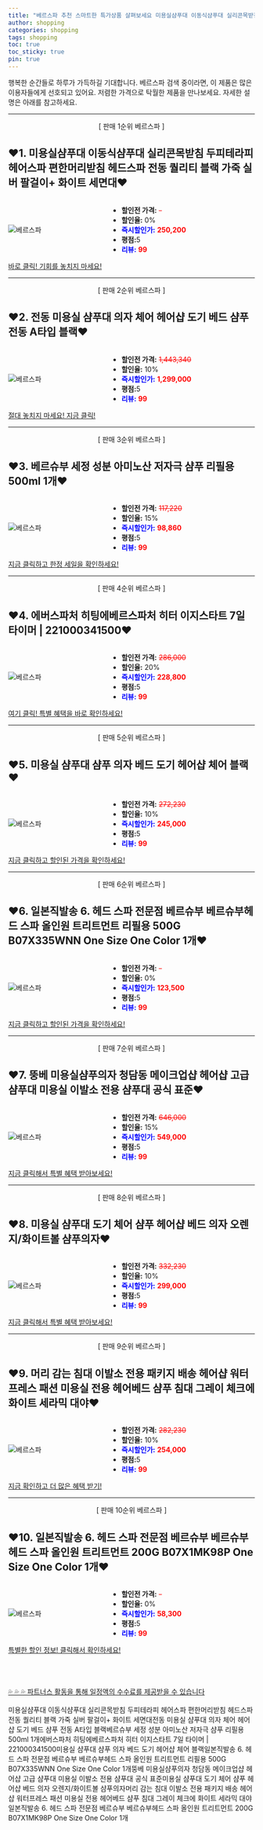 ```yaml
---
title: "베르스파 추천 스마트한 특가상품 살펴보세요 미용실샴푸대 이동식샴푸대 실리콘목받침 두피테라피 헤어스파"
author: shopping
categories: shopping
tags: shopping
toc: true
toc_sticky: true
pin: true
---
```

행복한 순간들로 하루가 가득하길 기대합니다. 베르스파 검색 중이라면, 이 제품은 많은 이용자들에게 선호되고 있어요. 저렴한 가격으로 탁월한 제품을 만나보세요. 자세한 설명은 아래를 참고하세요.

---
<p class="toplist" style="margin: 0 auto; display: block; width: fit-content;">[ 판매 1순위 베르스파 ]</p>

<h2><strong>❤️1. 미용실샴푸대 이동식샴푸대 실리콘목받침 두피테라피 헤어스파 편한머리받침 헤드스파 전동 퀄리티 블랙 가죽  실버 팔걸이+ 화이트 세면대❤️</strong></h2>

<div style="display: flex; align-items: center;">
    <div style="flex: 0.4;">
        <img src="https://thumbnail7.coupangcdn.com/thumbnails/remote/230x230ex/image/vendor_inventory/acb7/c8d3e5bc32e0aae07f0b92f48b6d0776d17706342978225dc6f4bfb82e01.jpg" alt="베르스파" style="max-width: 100%;">
    </div>
    <div style="flex: 0.6; margin-left: 10px;">
        <ul>
            <li><strong>할인전 가격:</strong> <del style="color: red;">-</del></li>
            <li><strong>할인율:</strong> 0%</li>
            <li><span style='color:blue'><strong>즉시할인가:</strong></span> <span style='color:red'><strong>250,200</strong></span></li>
            <li><strong>평점:</strong>5</li>
            <li><span style='color:blue'><strong>리뷰:</strong></span> <span style='color:red'><strong>99</strong></span></li>
        </ul>
    </div>
</div>
<div class="center">
    <a href="https://selin100587001.github.io?lptag=AF9450613&subid=githubio&pageKey=8009014179&traceid=V0-153&itemId=22335644413&vendorItemId=89380907457" class="myButton">
        바로 클릭! 기회를 놓치지 마세요!
    </a>
</div>


---
<p class="toplist" style="margin: 0 auto; display: block; width: fit-content;">[ 판매 2순위 베르스파 ]</p>

<h2><strong>❤️2. 전동 미용실 샴푸대 의자 체어 헤어샵 도기 베드 샴푸 전동 A타입 블랙❤️</strong></h2>

<div style="display: flex; align-items: center;">
    <div style="flex: 0.4;">
        <img src="https://thumbnail6.coupangcdn.com/thumbnails/remote/230x230ex/image/vendor_inventory/63a2/680c884dece581904b471bee13f07b322e2a8e12031b6a1cce293252a3e8.jpg" alt="베르스파" style="max-width: 100%;">
    </div>
    <div style="flex: 0.6; margin-left: 10px;">
        <ul>
            <li><strong>할인전 가격:</strong> <del style="color: red;">1,443,340</del></li>
            <li><strong>할인율:</strong> 10%</li>
            <li><span style='color:blue'><strong>즉시할인가:</strong></span> <span style='color:red'><strong>1,299,000</strong></span></li>
            <li><strong>평점:</strong>5</li>
            <li><span style='color:blue'><strong>리뷰:</strong></span> <span style='color:red'><strong>99</strong></span></li>
        </ul>
    </div>
</div>
<div class="center">
    <a href="https://selin100587001.github.io?lptag=AF9450613&subid=githubio&pageKey=7490852354&traceid=V0-153&itemId=19587370548&vendorItemId=86694780193" class="myButton">
        절대 놓치지 마세요! 지금 클릭!
    </a>
</div>


---
<p class="toplist" style="margin: 0 auto; display: block; width: fit-content;">[ 판매 3순위 베르스파 ]</p>

<h2><strong>❤️3. 베르슈부 세정 성분 아미노산 저자극 샴푸 리필용 500ml 1개❤️</strong></h2>

<div style="display: flex; align-items: center;">
    <div style="flex: 0.4;">
        <img src="https://thumbnail9.coupangcdn.com/thumbnails/remote/230x230ex/image/vendor_inventory/babd/a82931f861e7e1b1450d9c544e0f42af7e3db41cbdeec41644d5083be11e.jpg" alt="베르스파" style="max-width: 100%;">
    </div>
    <div style="flex: 0.6; margin-left: 10px;">
        <ul>
            <li><strong>할인전 가격:</strong> <del style="color: red;">117,220</del></li>
            <li><strong>할인율:</strong> 15%</li>
            <li><span style='color:blue'><strong>즉시할인가:</strong></span> <span style='color:red'><strong>98,860</strong></span></li>
            <li><strong>평점:</strong>5</li>
            <li><span style='color:blue'><strong>리뷰:</strong></span> <span style='color:red'><strong>99</strong></span></li>
        </ul>
    </div>
</div>
<div class="center">
    <a href="https://selin100587001.github.io?lptag=AF9450613&subid=githubio&pageKey=8097284576&traceid=V0-153&itemId=22233557449&vendorItemId=89279422704" class="myButton">
        지금 클릭하고 한정 세일을 확인하세요!
    </a>
</div>


---
<p class="toplist" style="margin: 0 auto; display: block; width: fit-content;">[ 판매 4순위 베르스파 ]</p>

<h2><strong>❤️4. 에버스파처 히팅에베르스파처 히터 이지스타트 7일 타이머 | 221000341500❤️</strong></h2>

<div style="display: flex; align-items: center;">
    <div style="flex: 0.4;">
        <img src="https://thumbnail8.coupangcdn.com/thumbnails/remote/230x230ex/image/vendor_inventory/e8fa/da93aaae6084a7e0848f260fcfef6bc8e93e1dfb9cef272fc3c3451d823e.jpg" alt="베르스파" style="max-width: 100%;">
    </div>
    <div style="flex: 0.6; margin-left: 10px;">
        <ul>
            <li><strong>할인전 가격:</strong> <del style="color: red;">286,000</del></li>
            <li><strong>할인율:</strong> 20%</li>
            <li><span style='color:blue'><strong>즉시할인가:</strong></span> <span style='color:red'><strong>228,800</strong></span></li>
            <li><strong>평점:</strong>5</li>
            <li><span style='color:blue'><strong>리뷰:</strong></span> <span style='color:red'><strong>99</strong></span></li>
        </ul>
    </div>
</div>
<div class="center">
    <a href="https://selin100587001.github.io?lptag=AF9450613&subid=githubio&pageKey=8121960685&traceid=V0-153&itemId=23039750327&vendorItemId=90073462851" class="myButton">
        여기 클릭! 특별 혜택을 바로 확인하세요!
    </a>
</div>


---
<p class="toplist" style="margin: 0 auto; display: block; width: fit-content;">[ 판매 5순위 베르스파 ]</p>

<h2><strong>❤️5. 미용실 샴푸대 샴푸 의자 베드 도기 헤어샵 체어 블랙❤️</strong></h2>

<div style="display: flex; align-items: center;">
    <div style="flex: 0.4;">
        <img src="https://thumbnail9.coupangcdn.com/thumbnails/remote/230x230ex/image/vendor_inventory/0edc/d67ac66759afc2c0357420f62f69f3ed801e7191399419f27171a954796e.jpg" alt="베르스파" style="max-width: 100%;">
    </div>
    <div style="flex: 0.6; margin-left: 10px;">
        <ul>
            <li><strong>할인전 가격:</strong> <del style="color: red;">272,230</del></li>
            <li><strong>할인율:</strong> 10%</li>
            <li><span style='color:blue'><strong>즉시할인가:</strong></span> <span style='color:red'><strong>245,000</strong></span></li>
            <li><strong>평점:</strong>5</li>
            <li><span style='color:blue'><strong>리뷰:</strong></span> <span style='color:red'><strong>99</strong></span></li>
        </ul>
    </div>
</div>
<div class="center">
    <a href="https://selin100587001.github.io?lptag=AF9450613&subid=githubio&pageKey=7490852045&traceid=V0-153&itemId=19587369408&vendorItemId=86694779417" class="myButton">
        지금 클릭하고 할인된 가격을 확인하세요!
    </a>
</div>


---
<p class="toplist" style="margin: 0 auto; display: block; width: fit-content;">[ 판매 6순위 베르스파 ]</p>

<h2><strong>❤️6. 일본직발송 6. 헤드 스파 전문점 베르슈부 베르슈부헤드 스파 올인원 트리트먼트 리필용 500G B07X335WNN One Size One Color 1개❤️</strong></h2>

<div style="display: flex; align-items: center;">
    <div style="flex: 0.4;">
        <img src="https://thumbnail8.coupangcdn.com/thumbnails/remote/230x230ex/image/vendor_inventory/1d7b/f8c1472ee9e2bfadb99cd17cb329f3b8533c84d5282cea2f804928aee7ae.jpg" alt="베르스파" style="max-width: 100%;">
    </div>
    <div style="flex: 0.6; margin-left: 10px;">
        <ul>
            <li><strong>할인전 가격:</strong> <del style="color: red;">-</del></li>
            <li><strong>할인율:</strong> 0%</li>
            <li><span style='color:blue'><strong>즉시할인가:</strong></span> <span style='color:red'><strong>123,500</strong></span></li>
            <li><strong>평점:</strong>5</li>
            <li><span style='color:blue'><strong>리뷰:</strong></span> <span style='color:red'><strong>99</strong></span></li>
        </ul>
    </div>
</div>
<div class="center">
    <a href="https://selin100587001.github.io?lptag=AF9450613&subid=githubio&pageKey=6905954895&traceid=V0-153&itemId=16625056558&vendorItemId=83809600524" class="myButton">
        지금 클릭하고 할인된 가격을 확인하세요!
    </a>
</div>


---
<p class="toplist" style="margin: 0 auto; display: block; width: fit-content;">[ 판매 7순위 베르스파 ]</p>

<h2><strong>❤️7. 뚱베 미용실샴푸의자 청담동 메이크업샵 헤어샵 고급 샴푸대 미용실 이발소 전용 샴푸대 공식 표준❤️</strong></h2>

<div style="display: flex; align-items: center;">
    <div style="flex: 0.4;">
        <img src="https://thumbnail10.coupangcdn.com/thumbnails/remote/230x230ex/image/vendor_inventory/ab41/5f4e838ed88996d4f94524a19ce94ebb51a27d7929a649e53305fbd32d2d.jpg" alt="베르스파" style="max-width: 100%;">
    </div>
    <div style="flex: 0.6; margin-left: 10px;">
        <ul>
            <li><strong>할인전 가격:</strong> <del style="color: red;">646,000</del></li>
            <li><strong>할인율:</strong> 15%</li>
            <li><span style='color:blue'><strong>즉시할인가:</strong></span> <span style='color:red'><strong>549,000</strong></span></li>
            <li><strong>평점:</strong>5</li>
            <li><span style='color:blue'><strong>리뷰:</strong></span> <span style='color:red'><strong>99</strong></span></li>
        </ul>
    </div>
</div>
<div class="center">
    <a href="https://selin100587001.github.io?lptag=AF9450613&subid=githubio&pageKey=8037628586&traceid=V0-153&itemId=21395016751&vendorItemId=88451683975" class="myButton">
        지금 클릭해서 특별 혜택 받아보세요!
    </a>
</div>


---
<p class="toplist" style="margin: 0 auto; display: block; width: fit-content;">[ 판매 8순위 베르스파 ]</p>

<h2><strong>❤️8. 미용실 샴푸대 도기 체어 샴푸 헤어샵 베드 의자 오렌지/화이트볼 샴푸의자❤️</strong></h2>

<div style="display: flex; align-items: center;">
    <div style="flex: 0.4;">
        <img src="https://thumbnail7.coupangcdn.com/thumbnails/remote/230x230ex/image/vendor_inventory/ef84/c0d81216e8dceecc98f9efd775ea279645d1c25f58bba61e87fddaf146ee.jpg" alt="베르스파" style="max-width: 100%;">
    </div>
    <div style="flex: 0.6; margin-left: 10px;">
        <ul>
            <li><strong>할인전 가격:</strong> <del style="color: red;">332,230</del></li>
            <li><strong>할인율:</strong> 10%</li>
            <li><span style='color:blue'><strong>즉시할인가:</strong></span> <span style='color:red'><strong>299,000</strong></span></li>
            <li><strong>평점:</strong>5</li>
            <li><span style='color:blue'><strong>리뷰:</strong></span> <span style='color:red'><strong>99</strong></span></li>
        </ul>
    </div>
</div>
<div class="center">
    <a href="https://selin100587001.github.io?lptag=AF9450613&subid=githubio&pageKey=7299849766&traceid=V0-153&itemId=18677623194&vendorItemId=86694780116" class="myButton">
        지금 클릭해서 특별 혜택 받아보세요!
    </a>
</div>


---
<p class="toplist" style="margin: 0 auto; display: block; width: fit-content;">[ 판매 9순위 베르스파 ]</p>

<h2><strong>❤️9. 머리 감는 침대 이발소 전용 패키지 배송 헤어샵 워터프레스 패션 미용실 전용 헤어베드 샴푸 침대 그레이 체크에 화이트 세라믹 대야❤️</strong></h2>

<div style="display: flex; align-items: center;">
    <div style="flex: 0.4;">
        <img src="https://thumbnail10.coupangcdn.com/thumbnails/remote/230x230ex/image/vendor_inventory/eec5/153f0360883dd217b8e7fe22bd6dabd03c9e5631a943931c964e77e95dcd.jpg" alt="베르스파" style="max-width: 100%;">
    </div>
    <div style="flex: 0.6; margin-left: 10px;">
        <ul>
            <li><strong>할인전 가격:</strong> <del style="color: red;">282,230</del></li>
            <li><strong>할인율:</strong> 10%</li>
            <li><span style='color:blue'><strong>즉시할인가:</strong></span> <span style='color:red'><strong>254,000</strong></span></li>
            <li><strong>평점:</strong>5</li>
            <li><span style='color:blue'><strong>리뷰:</strong></span> <span style='color:red'><strong>99</strong></span></li>
        </ul>
    </div>
</div>
<div class="center">
    <a href="https://selin100587001.github.io?lptag=AF9450613&subid=githubio&pageKey=8212538577&traceid=V0-153&itemId=19587369762&vendorItemId=86694779678" class="myButton">
        지금 확인하고 더 많은 혜택 받기!
    </a>
</div>


---
<p class="toplist" style="margin: 0 auto; display: block; width: fit-content;">[ 판매 10순위 베르스파 ]</p>

<h2><strong>❤️10. 일본직발송 6. 헤드 스파 전문점 베르슈부 베르슈부헤드 스파 올인원 트리트먼트 200G B07X1MK98P One Size One Color 1개❤️</strong></h2>

<div style="display: flex; align-items: center;">
    <div style="flex: 0.4;">
        <img src="https://thumbnail8.coupangcdn.com/thumbnails/remote/230x230ex/image/vendor_inventory/2a29/303b19db6c49db63622fe1fa5e7188bce5e7ba41f31e5767b30ca797b31b.jpg" alt="베르스파" style="max-width: 100%;">
    </div>
    <div style="flex: 0.6; margin-left: 10px;">
        <ul>
            <li><strong>할인전 가격:</strong> <del style="color: red;">-</del></li>
            <li><strong>할인율:</strong> 0%</li>
            <li><span style='color:blue'><strong>즉시할인가:</strong></span> <span style='color:red'><strong>58,300</strong></span></li>
            <li><strong>평점:</strong>5</li>
            <li><span style='color:blue'><strong>리뷰:</strong></span> <span style='color:red'><strong>99</strong></span></li>
        </ul>
    </div>
</div>
<div class="center">
    <a href="https://selin100587001.github.io?lptag=AF9450613&subid=githubio&pageKey=6906036372&traceid=V0-153&itemId=16625509376&vendorItemId=83810022883" class="myButton">
        특별한 할인 정보! 클릭해서 확인하세요!
    </a>
</div>

<br><br><br>[💦 💦 💦 파트너스 활동을 통해 일정액의 수수료를 제공받을 수 있습니다](https://link.coupang.com/a/bcpT2c)<br><br>미용실샴푸대 이동식샴푸대 실리콘목받침 두피테라피 헤어스파 편한머리받침 헤드스파 전동 퀄리티 블랙 가죽  실버 팔걸이+ 화이트 세면대전동 미용실 샴푸대 의자 체어 헤어샵 도기 베드 샴푸 전동 A타입 블랙베르슈부 세정 성분 아미노산 저자극 샴푸 리필용 500ml 1개에버스파처 히팅에베르스파처 히터 이지스타트 7일 타이머 | 221000341500미용실 샴푸대 샴푸 의자 베드 도기 헤어샵 체어 블랙일본직발송 6. 헤드 스파 전문점 베르슈부 베르슈부헤드 스파 올인원 트리트먼트 리필용 500G B07X335WNN One Size One Color 1개뚱베 미용실샴푸의자 청담동 메이크업샵 헤어샵 고급 샴푸대 미용실 이발소 전용 샴푸대 공식 표준미용실 샴푸대 도기 체어 샴푸 헤어샵 베드 의자 오렌지/화이트볼 샴푸의자머리 감는 침대 이발소 전용 패키지 배송 헤어샵 워터프레스 패션 미용실 전용 헤어베드 샴푸 침대 그레이 체크에 화이트 세라믹 대야일본직발송 6. 헤드 스파 전문점 베르슈부 베르슈부헤드 스파 올인원 트리트먼트 200G B07X1MK98P One Size One Color 1개